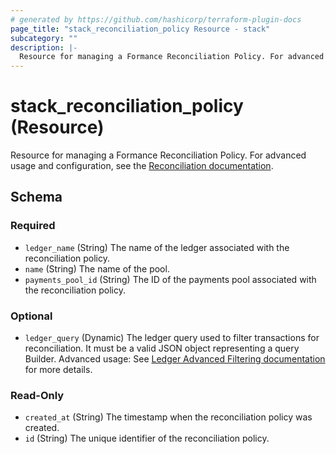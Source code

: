 ```yaml
---
# generated by https://github.com/hashicorp/terraform-plugin-docs
page_title: "stack_reconciliation_policy Resource - stack"
subcategory: ""
description: |-
  Resource for managing a Formance Reconciliation Policy. For advanced usage and configuration, see the Reconciliation documentation https://docs.formance.com/reconciliation/.
---
```


# stack_reconciliation_policy (Resource)

Resource for managing a Formance Reconciliation Policy. For advanced usage and configuration, see the [Reconciliation documentation](https://docs.formance.com/reconciliation/).



<!-- schema generated by tfplugindocs -->
## Schema

### Required

- `ledger_name` (String) The name of the ledger associated with the reconciliation policy.
- `name` (String) The name of the pool.
- `payments_pool_id` (String) The ID of the payments pool associated with the reconciliation policy.

### Optional

- `ledger_query` (Dynamic) The ledger query used to filter transactions for reconciliation. It must be a valid JSON object representing a query Builder. Advanced usage: See [Ledger Advanced Filtering documentation](https://docs.formance.com/ledger/advanced/filtering) for more details.

### Read-Only

- `created_at` (String) The timestamp when the reconciliation policy was created.
- `id` (String) The unique identifier of the reconciliation policy.

